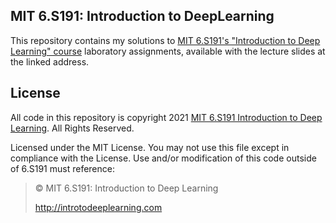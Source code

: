 ## MIT 6.S191: Introduction to DeepLearning

This repository contains my solutions to [MIT 6.S191's "Introduction to Deep Learning" course](http://introtodeeplearning.com) laboratory assignments, available with the lecture slides at the linked address.

## License
All code in this repository is copyright 2021 [MIT 6.S191 Introduction to Deep Learning](http://introtodeeplearning.com). All Rights Reserved.

Licensed under the MIT License. You may not use this file except in compliance with the License. Use and/or modification of this code outside of 6.S191 must reference:

> © MIT 6.S191: Introduction to Deep Learning
>
> http://introtodeeplearning.com

